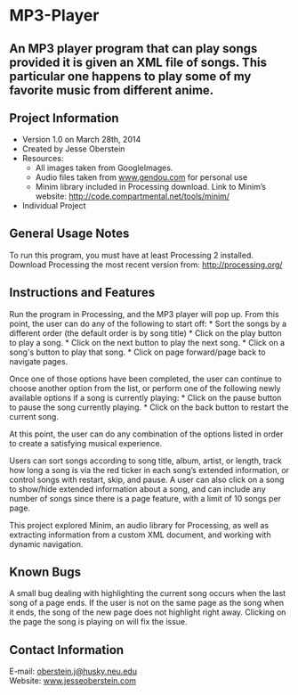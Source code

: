 MP3-Player
==========

An MP3 player program that can play songs provided it is given an XML file of songs.  This particular one happens to play some of my favorite music from different anime.
<br>
<br>
Project Information
--------------------------------------------------------------------------------
  - Version 1.0 on March 28th, 2014
  - Created by Jesse Oberstein
  - Resources:
  	* All images taken from GoogleImages.
	* Audio files taken from www.gendou.com for personal use
	* Minim library included in Processing download. Link to Minim’s website: http://code.compartmental.net/tools/minim/
  - Individual Project


General Usage Notes
--------------------------------------------------------------------------------
To run this program, you must have at least Processing 2 installed. Download Processing the most recent version from: http://processing.org/


Instructions and Features
--------------------------------------------------------------------------------
Run the program in Processing, and the MP3 player will pop up.  From this point, the user can do any of the following to start off:
	* Sort the songs by a different order (the default order is by song title)
	* Click on the play button to play a song.
	* Click on the next button to play the next song.
	* Click on a song's button to play that song.
	* Click on page forward/page back to navigate pages.

Once one of those options have been completed, the user can continue to choose another option from the list, or perform one of the following newly available options if a song is currently playing:
	* Click on the pause button to pause the song currently playing.
	* Click on the back button to restart the current song.

At this point, the user can do any combination of the options listed in order to create a satisfying musical experience.

Users can sort songs according to song title, album, artist, or length, track how long a song is via the red ticker in each song’s extended information, or control songs with restart, skip, and pause. A user can also click on a song to show/hide extended information about a song, and can include any number of songs since there is a page feature, with a limit of 10 songs per page.

This project explored Minim, an audio library for Processing, as well as extracting information from a custom XML document, and working with dynamic navigation.


Known Bugs
--------------------------------------------------------------------------------
A small bug dealing with highlighting the current song occurs when the last song of a page ends. If the user is not on the same page as the song when it ends, the song of the new page does not highlight right away.  Clicking on the page the song is playing on will fix the issue. 


Contact Information
--------------------------------------------------------------------------------

E-mail: oberstein.j@husky.neu.edu<br>
Website: www.jesseoberstein.com
